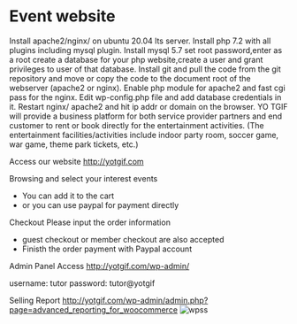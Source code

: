 # Event website

Install apache2/nginx/ on ubuntu 20.04 lts server.
Install php 7.2 with all plugins including mysql plugin.
Install mysql 5.7 set root password,enter as a root create a database for your php website,create a user and grant privileges to user of that database.
Install git and pull the code from the git repository and move or copy the code to the document root of the webserver (apache2 or nginx). 
Enable php module for apache2 and fast cgi pass for the nginx. 
Edit wp-config.php file and add database credentials in it.
Restart nginx/ apache2 and hit ip addr or domain on the browser.
YO TGIF will provide a business platform for both service provider partners and end customer to rent or book directly 
for the entertainment activities. (The entertainment facilities/activities include indoor party room, soccer game, 
war game, theme park tickets, etc.) 

Access our website
http://yotgif.com

Browsing and select your interest events
- You can add it to the cart
- or you can use paypal for payment directly

Checkout
Please input the order information
- guest checkout or member checkout are also accepted
- Finisth the order payment with Paypal account


Admin Panel Access
http://yotgif.com/wp-admin/

username: tutor
password: tutor@yotgif

Selling Report
http://yotgif.com/wp-admin/admin.php?page=advanced_reporting_for_woocommerce
![wpss](https://user-images.githubusercontent.com/113520851/207797922-df825db9-3af9-48d8-9992-b1f3c5b39d5c.png)








